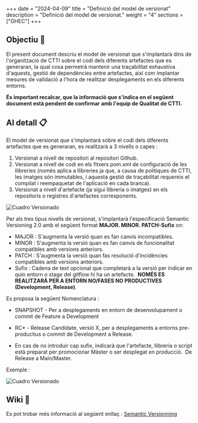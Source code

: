 
+++
date         = "2024-04-09"
title        = "Definició del model de versionat"
description  = "Definició del model de versionat."
weight      = "4"
sections    = ["GHEC"]
+++

## Objectiu 🚀

El present document descriu el model de versionat que s'implantarà dins de l'organització de CTTI sobre el codi dels diferents artefactes que es generaran, la qual cosa permetrà mantenir una traçabilitat exhaustiva d'aquests, gestió de dependències entre artefactes, així com implantar mesures de validació a l'hora de realitzar desplegaments en els diferents entorns.

**És important recalcar, que la informació que s'indica en el següent document està pendent de confirmar amb l'equip de Qualitat de CTTI.**

## Al detall 📋

El model de versionat que s'implantarà sobre el codi dels diferents artefactes que es generaran, es realitzarà a 3 nivells o capes :
1. Versionat a nivell de repositori al repositori Github.
2. Versionat a nivell de codi en els fitxers pom.xml de configuració de les llibreries (només aplica a llibreries ja que, a causa de polítiques de CTTI, les imatges són immutables, i aquesta gestió de traçabilitat requereix el compilat i reempaquetat de l'aplicació en cada branca).
3. Versionat a nivell d'artefacte (ja sigui llibreria o imatges) en els repositoris o registres d'artefactes corresponents.


![Cuadro Versionado](/images/GHEC/cuadro_versionado.png)

Per als tres tipus nivells de versionat, s'implantarà l'especificació Semantic Versioning 2.0 amb el següent format **MAJOR. MINOR. PATCH-Sufix** on:

+ MAJOR : S'augmenta la versió quan es fan canvis incompatibles. 
+ MINOR : S'augmenta la versió quan es fan canvis de funcionalitat compatibles amb versions anteriors. 
+ PATCH : S'augmenta la versió quan fas resolució d'incidències compatibles amb versions anteriors.
+ Sufix : Cadena de text opcional que completarà a la versió per indicar en quin entorn o stage del gitflow hi ha un artefacte.  **NOMÉS ES REALITZARÀ PER A ENTORN NO/FASES NO PRODUCTIVES (Development, Release)**.  

Es proposa la següent Nomenclatura :
- SNAPSHOT - Per a desplegaments en entorn de desenvolupament o commit de Feature a Development

- RC* - Release Candidate, versió X, per a desplegaments a entorns pre-productius o commit de Development a Release.

- En cas de no introduir cap sufix, indicarà que l'artefacte, llibreria o script està preparat per promocionar Màster o ser desplegat en producció.  De Release a Main/Master.

Exemple :


![Cuadro Versionado](/images/GHEC/ejemplo_semver.png)

## Wiki 📖

Es pot trobar més informació al següent enllaç :
[Semantic Versionning](https://semver.org/spec/v2.0.0.html)







